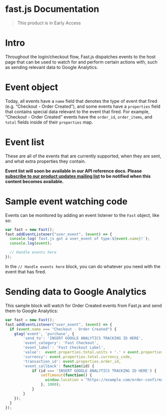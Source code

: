 # fast.js Documentation

> This product is in Early Access

# Intro

Throughout the login/checkout flow, Fast.js dispatches events to the host page that can be used to watch for and perform certain actions with, such as sending relevant data to Google Analytics.

# Event object

Today, all events have a `name` field that denotes the type of event that fired (e.g. “Checkout - Order Created”), and some events have a `properties` field that contains special data relevant to the event that fired. For example, “Checkout - Order Created” events have the `order_id`, `order_items`, and `total` fields inside of their `properties` map.

# Event list 

These are all of the events that are currently supported, when they are sent, and what extra properties they contain.

**Event list will soon be available in our API reference docs. Please [subscribe to our product updates mailing list](https://fastdevs.substack.com/) to be notified when this content becomes available.**

# Sample event watching code

Events can be monitored by adding an event listener to the `Fast` object, like so:

```jsx
var fast = new Fast();
fast.addEventListener("user_event", (event) => {
  console.log(`fast.js got a user_event of type:${event.name}!`);
  console.log(event);

  // Handle events here
});
```

In the `// Handle events here` block, you can do whatever you need with the event that has fired.

# Sending data to Google Analytics

This sample block will watch for Order Created events from Fast.js and send them to Google Analytics:

```jsx
var fast = new Fast();
fast.addEventListener("user_event", (event) => {
  if (event.name === "Checkout - Order Created") {
    gtag('event', 'purchase', {
        'send_to': 'INSERT GOOGLE ANALYTICS TRACKING ID HERE',
        'event_category': 'Fast Checkout',
        'event_label': 'Fast Checkout Label',
        'value':  event.properties.total.units + '.' + event.properties.total.nanos,
        'currency': event.properties.total.currency_code,
        'transaction_id': event.properties.order_id,
        'event_callback': function(id) {
            if (id === 'INSERT GOOGLE ANALYTICS TRACKING ID HERE') {
                setTimeout(function() {
                  window.location = "https://example.com/order-confirmation/";   
                }, 1000);
            }
        }
    });
  }
});
```
